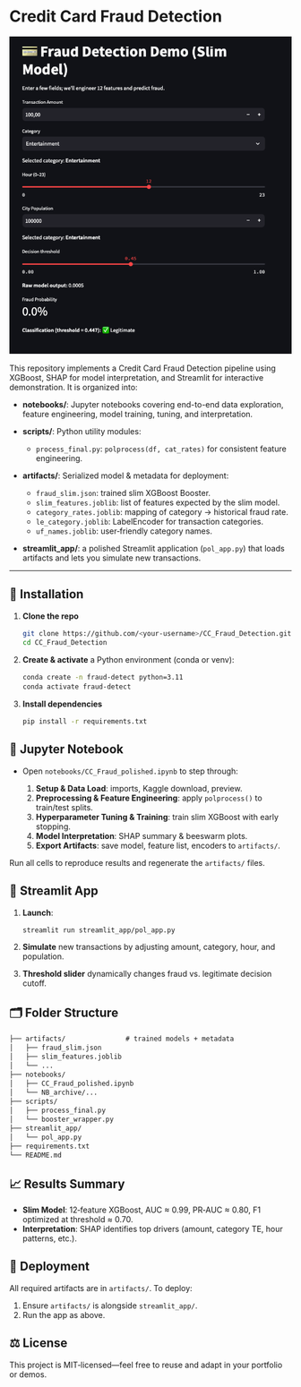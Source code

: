 # Credit Card Fraud Detection

![Streamlit Demo](streamlit_app/screenshot.png)

This repository implements a Credit Card Fraud Detection pipeline using XGBoost, SHAP for model interpretation, and Streamlit for interactive demonstration. It is organized into:

* **notebooks/**: Jupyter notebooks covering end-to-end data exploration, feature engineering, model training, tuning, and interpretation.
* **scripts/**: Python utility modules:

  * `process_final.py`: `polprocess(df, cat_rates)` for consistent feature engineering.
* **artifacts/**: Serialized model & metadata for deployment:

  * `fraud_slim.json`: trained slim XGBoost Booster.
  * `slim_features.joblib`: list of features expected by the slim model.
  * `category_rates.joblib`: mapping of category → historical fraud rate.
  * `le_category.joblib`: LabelEncoder for transaction categories.
  * `uf_names.joblib`: user‑friendly category names.
* **streamlit\_app/**: a polished Streamlit application (`pol_app.py`) that loads artifacts and lets you simulate new transactions.

---

## 🔧 Installation

1. **Clone the repo**

   ```bash
   git clone https://github.com/<your‑username>/CC_Fraud_Detection.git
   cd CC_Fraud_Detection
   ```
2. **Create & activate** a Python environment (conda or venv):

   ```bash
   conda create -n fraud-detect python=3.11
   conda activate fraud-detect
   ```
3. **Install dependencies**

   ```bash
   pip install -r requirements.txt
   ```

## 📓 Jupyter Notebook

* Open `notebooks/CC_Fraud_polished.ipynb` to step through:

  1. **Setup & Data Load**: imports, Kaggle download, preview.
  2. **Preprocessing & Feature Engineering**: apply `polprocess()` to train/test splits.
  3. **Hyperparameter Tuning & Training**: train slim XGBoost with early stopping.
  4. **Model Interpretation**: SHAP summary & beeswarm plots.
  5. **Export Artifacts**: save model, feature list, encoders to `artifacts/`.

Run all cells to reproduce results and regenerate the `artifacts/` files.

## 🚀 Streamlit App

1. **Launch**:

   ```bash
   streamlit run streamlit_app/pol_app.py
   ```
2. **Simulate** new transactions by adjusting amount, category, hour, and population.
3. **Threshold slider** dynamically changes fraud vs. legitimate decision cutoff.

## 🗂️ Folder Structure

```
├── artifacts/               # trained models + metadata
│   ├── fraud_slim.json
│   ├── slim_features.joblib
│   └── ...
├── notebooks/
│   ├── CC_Fraud_polished.ipynb
│   └── NB_archive/...
├── scripts/
│   ├── process_final.py
│   └── booster_wrapper.py
├── streamlit_app/
│   └── pol_app.py
├── requirements.txt
└── README.md
```

## 📈 Results Summary

* **Slim Model**: 12‑feature XGBoost, AUC ≈ 0.99, PR‑AUC ≈ 0.80, F1 optimized at threshold ≈ 0.70.
* **Interpretation**: SHAP identifies top drivers (amount, category TE, hour patterns, etc.).

## 📂 Deployment

All required artifacts are in `artifacts/`. To deploy:

1. Ensure `artifacts/` is alongside `streamlit_app/`.
2. Run the app as above.

## ⚖️ License

This project is MIT‑licensed—feel free to reuse and adapt in your portfolio or demos.
